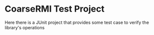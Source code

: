 # CoarseRMI Test Project
Here there is a JUnit project that provides some test case to verify the library's operations
